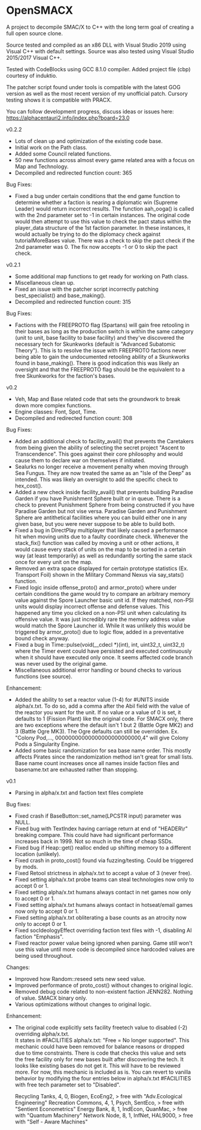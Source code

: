# OpenSMACX
A project to decompile SMAC/X to C++ with the long term goal of creating a full open source clone.

Source tested and compiled as an x86 DLL with Visual Studio 2019 using Visual C++ with default 
settings. Source was also tested using Visual Studio 2015/2017 Visual C++.

Tested with CodeBlocks using GCC 8.1.0 compiler. Added project file (cbp) courtesy of induktio.

The patcher script found under tools is compatible with the latest GOG version as well as the most
recent version of my unofficial patch. Cursory testing shows it is compatible with PRACX.

You can follow development progress, discuss ideas or issues here:
https://alphacentauri2.info/index.php?board=23.0

v0.2.2
* Lots of clean up and optimization of the existing code base.
* Initial work on the Path class.
* Added some Council related functions.
* 50 new functions across almost every game related area with a focus on Map and Technology.
* Decompiled and redirected function count: 365

Bug Fixes:
* Fixed a bug under certain conditions that the end game function to determine whether a faction is
  nearing a diplomatic win (Supreme Leader) would return incorrect results. The function aah_ooga() 
  is called with the 2nd parameter set to -1 in certain instances. The original code would then 
  attempt to use this value to check the pact status within the player_data structure of the 1st 
  faction parameter. In these instances, it would actually be trying to do the diplomacy check 
  against tutorialMoreBases value. There was a check to skip the pact check if the 2nd parameter 
  was 0.  The fix now accepts -1 or 0 to skip the pact check.

v0.2.1
* Some additional map functions to get ready for working on Path class.
* Miscellaneous clean up.
* Fixed an issue with the patcher script incorrectly patching best_specialist() and base_making().
* Decompiled and redirected function count: 315

Bug Fixes:
* Factions with the FREEPROTO flag (Spartans) will gain free retooling in their bases as long as the
  production switch is within the same category (unit to unit, base facility to base facility) and
  they've discovered the necessary tech for Skunkworks (default is "Advanced Subatomic Theory"). 
  This is to resolve the issue with FREEPROTO factions never being able to gain the undocumented 
  retooling ability of a Skunkworks found in base_making(). There is good indication this was likely
  an oversight and that the FREEPROTO flag should be the equivalent to a free Skunkworks for 
  the faction's bases.

v0.2
* Veh, Map and Base related code that sets the groundwork to break down more complex functions.
* Engine classes: Font, Spot, Time.
* Decompiled and redirected function count: 308

Bug Fixes:
* Added an additional check to facility_avail() that prevents the Caretakers from being given the 
  ability of selecting the secret project "Ascent to Transcendence". This goes against their core
  philosophy and would cause them to declare war on themselves if initiated.
* Sealurks no longer receive a movement penalty when moving through Sea Fungus. They are now treated 
  the same as an "Isle of the Deep" as intended. This was likely an oversight to add the specific 
  check to hex_cost().
* Added a new check inside facility_avail() that prevents building Paradise Garden if you have
  Punishment Sphere built or in queue. There is a check to prevent Punishment Sphere from being 
  constructed if you have Paradise Garden but not vise versa. Paradise Garden and Punishment Sphere 
  are antithetical facilities where you can build either one in any given base, but you were never 
  suppose to be able to build both.
* Fixed a bug in DirectPlay multiplayer that likely caused a performance hit when moving units due 
  to a faulty coordinate check. Whenever the stack_fix() function was called by moving a unit or 
  other actions, it would cause every stack of units on the map to be sorted in a certain way (at 
  least temporarily) as well as redundantly sorting the same stack once for every unit on the map.
* Removed an extra space displayed for certain prototype statistics (Ex. Transport Foil) shown in
  the Military Command Nexus via say_stats() function.
* Fixed logic inside offense_proto() and armor_proto() where under certain conditions the game 
  would try to compare an arbitrary memory value against the Spore Launcher basic unit id. If they 
  matched, non-PSI units would display incorrect offense and defense values. This happened any time 
  you clicked on a non-PSI unit when calculating its offensive value. It was just incredibly rare 
  the memory address value would match the Spore Launcher id. While it was unlikely this would be
  triggered by armor_proto() due to logic flow, added in a preventative bound check anyway.
* Fixed a bug in Time::pulse(void(__cdecl *)(int), int, uint32_t, uint32_t) where the Timer event
  could have persisted and executed continuously when it should have executed only once. It seems 
  affected code branch was never used by the original game.
* Miscellaneous additional error handling or bound checks to various functions (see source).

Enhancement:
* Added the ability to set a reactor value (1-4) for #UNITS inside alpha/x.txt. To do so, add a 
  comma after the Abil field with the value of the reactor you want for the unit. If no value or a 
  value of 0 is set, it defaults to 1 (Fission Plant) like the original code.  For SMACX only, there 
  are two exceptions where the default isn't 1 but 2 (Battle Ogre MK2) and 3 (Battle Ogre MK3). The 
  Ogre defaults can still be overridden.
  Ex. "Colony Pod,..., 00000000000000000000000000,4" will give Colony Pods a Singularity Engine.
* Added some basic randomization for sea base name order. This mostly affects Pirates since 
  the randomization method isn't great for small lists. Base name count increases once
  all names inside faction files and basename.txt are exhausted rather than stopping.

v0.1
* Parsing in alpha/x.txt and faction text files complete

Bug fixes:
* Fixed crash if BaseButton::set_name(LPCSTR input) parameter was NULL.
* Fixed bug with TextIndex having carriage return at end of "HEADER\r" breaking compare. This could 
  have had significant performance increases back in 1999. Not so much in the time of cheap SSDs.
* Fixed bug if Heap::get() realloc ended up shifting memory to a different location (unlikely).
* Fixed crash in proto_cost() found via fuzzing/testing. Could be triggered by mods.
* Fixed Retool strictness in alpha/x.txt to accept a value of 3 (never free).
* Fixed setting alpha/x.txt probe teams can steal technologies now only to accept 0 or 1.
* Fixed setting alpha/x.txt humans always contact in net games now only to accept 0 or 1.
* Fixed setting alpha/x.txt humans always contact in hotseat/email games now only to accept 0 or 1.
* Fixed setting alpha/x.txt obliterating a base counts as an atrocity now only to accept 0 or 1.
* Fixed socIdeologyEffect overriding faction text files with -1, disabling AI faction "Emphasis".
* Fixed reactor power value being ignored when parsing. Game still won't use this value until
  more code is decompiled since hardcoded values are being used throughout.

Changes:
* Improved how Random::reseed sets new seed value.
* Improved performance of proto_cost() without changes to original logic.
* Removed debug code related to non-existent faction JENN282. Nothing of value. SMACX binary only.
* Various optimizations without changes to original logic.

Enhancement: 
* The original code explicitly sets facility freetech value to disabled (-2) overriding alpha/x.txt.  
  It states in #FACILITIES alpha/x.txt: "Free  = No longer supported". This mechanic could have been 
  removed for balance reasons or dropped due to time constraints. There is code that checks this 
  value and sets the free facility only for new bases built after discovering the tech. It looks 
  like existing bases do not get it. This will have to be reviewed more. For now, this mechanic is 
  included as is. You can revert to vanilla behavior by modifying the four entries below in 
  alpha/x.txt #FACILITIES with free tech parameter set to "Disabled".

	Recycling Tanks, 4, 0, Biogen, EcoEng2,   > free with "Adv.Ecological Engineering"
	Recreation Commons, 4, 1, Psych, SentEco, > free with "Sentient Econometrics"
	Energy Bank, 8, 1, IndEcon, QuanMac,      > free with "Quantum Machinery"
	Network Node, 8, 1, InfNet, HAL9000,      > free with "Self - Aware Machines"